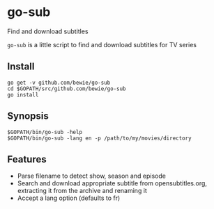 # go-sub

Find and download subtitles

`go-sub` is a little script to find and download subtitles for TV series

## Install

    go get -v github.com/bewie/go-sub
    cd $GOPATH/src/github.com/bewie/go-sub
    go install

## Synopsis

    $GOPATH/bin/go-sub -help
    $GOPATH/bin/go-sub -lang en -p /path/to/my/movies/directory

## Features

* Parse filename to detect show, season and episode
* Search and download appropriate subtitle from opensubtitles.org, extracting it from the archive and renaming it
* Accept a lang option (defaults to fr)
